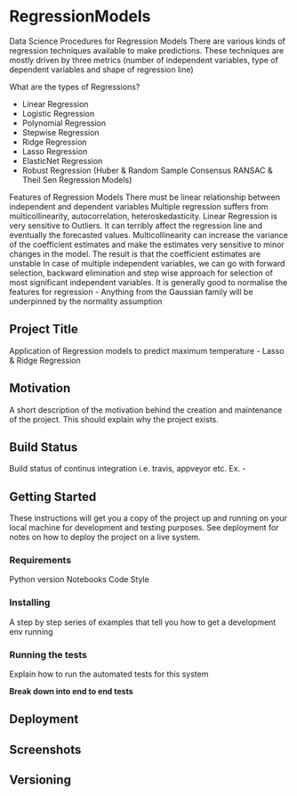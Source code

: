 # RegressionModels
Data Science Procedures for Regression Models
There are various kinds of regression techniques available to make predictions. These techniques are mostly driven by three metrics (number of independent variables, type of dependent variables and shape of regression line)

What are the types of Regressions?
- Linear Regression
- Logistic Regression
- Polynomial Regression
- Stepwise Regression
- Ridge Regression
- Lasso Regression
- ElasticNet Regression
- Robust Regression (Huber & Random Sample Consensus RANSAC & Theil Sen Regression Models)

Features of Regression Models
There must be linear relationship between independent and dependent variables
Multiple regression suffers from multicollinearity, autocorrelation, heteroskedasticity.
Linear Regression is very sensitive to Outliers. It can terribly affect the regression line and eventually the forecasted values.
Multicollinearity can increase the variance of the coefficient estimates and make the estimates very sensitive to minor changes in the model. The result is that the coefficient estimates are unstable
In case of multiple independent variables, we can go with forward selection, backward elimination and step wise approach for selection of most significant independent variables.
It is generally good to normalise the features for regression - Anything from the Gaussian family will be underpinned by the normality assumption

## Project Title
Application of Regression models to predict maximum temperature - Lasso & Ridge Regression

## Motivation
A short description of the motivation behind the creation and maintenance of the project. This should explain why the project exists.

## Build Status
Build status of continus integration i.e. travis, appveyor etc. Ex. -

## Getting Started
These instructions will get you a copy of the project up and running on your local machine for development and testing purposes. See deployment for notes on how to deploy the project on a live system.

### Requirements
Python version
Notebooks
Code Style

### Installing
A step by step series of examples that tell you how to get a development env running

### Running the tests
Explain how to run the automated tests for this system

**Break down into end to end tests** 
## Deployment

## Screenshots

## Versioning
